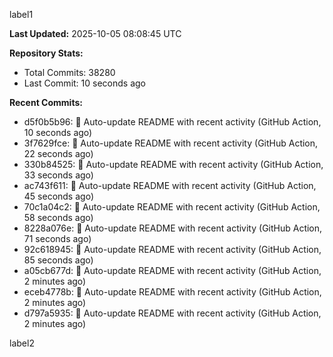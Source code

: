 
label1 
<!-- ACTIVITY_START -->
**Last Updated:** 2025-10-05 08:08:45 UTC

**Repository Stats:**
- Total Commits: 38280
- Last Commit: 10 seconds ago

**Recent Commits:**
- d5f0b5b96: 🤖 Auto-update README with recent activity (GitHub Action, 10 seconds ago)
- 3f7629fce: 🤖 Auto-update README with recent activity (GitHub Action, 22 seconds ago)
- 330b84525: 🤖 Auto-update README with recent activity (GitHub Action, 33 seconds ago)
- ac743f611: 🤖 Auto-update README with recent activity (GitHub Action, 45 seconds ago)
- 70c1a04c2: 🤖 Auto-update README with recent activity (GitHub Action, 58 seconds ago)
- 8228a076e: 🤖 Auto-update README with recent activity (GitHub Action, 71 seconds ago)
- 92c618945: 🤖 Auto-update README with recent activity (GitHub Action, 85 seconds ago)
- a05cb677d: 🤖 Auto-update README with recent activity (GitHub Action, 2 minutes ago)
- eceb4778b: 🤖 Auto-update README with recent activity (GitHub Action, 2 minutes ago)
- d797a5935: 🤖 Auto-update README with recent activity (GitHub Action, 2 minutes ago)
<!-- ACTIVITY_END -->

label2
